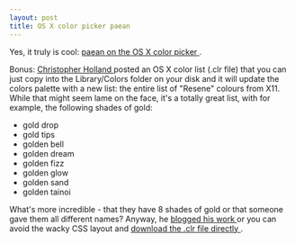 ```yaml
---
layout: post
title: OS X color picker paean 
---
```

<p>Yes, it truly is cool: <a href="http://www.codepoetry.net/archives/2004/08/02/the_colors.php">paean on the OS X color picker </a>. </p><p>Bonus: <a href="http://exordium.concepthouse.com/">Christopher Holland </a>posted an OS X color list (.clr file) that you can just copy into the Library/Colors folder on your disk and it will update the colors palette with a new list: the entire list of "Resene" colours from X11. While that might seem lame on the face, it's a totally great list, with for example, the following shades of gold: </p><ul><li>gold drop </li><li>gold tips </li><li>golden bell </li><li>golden dream </li><li>golden fizz </li><li>golden glow </li><li>golden sand </li><li>golden tainoi </li></ul><p>What's more incredible - that they have 8 shades of gold or that someone gave them all different names? Anyway, he <a href="http://exordium.concepthouse.com/archives/2004/02/">blogged his work </a>or you can avoid the wacky CSS layout and <a href="http://exordium.concepthouse.com/archives/Resene.clr.sit">download the .clr file directly </a>. </p>
